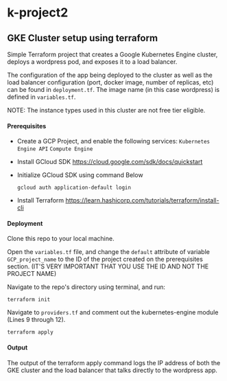 # k-project2

GKE Cluster setup using terraform
------------

Simple Terraform project that creates a Google Kubernetes Engine cluster, deploys a wordpress pod, and exposes it to a load balancer.

The configuration of the app being deployed to the cluster as well as the load balancer configuration (port, docker image, number of replicas, etc) can be found in `deployment.tf`. The image name (in this case wordpress) is defined in `variables.tf`.

NOTE: The instance types used in this cluster are not free tier eligible.

#### Prerequisites

* Create a GCP Project, and enable the following services:
  `Kubernetes Engine API`
  `Compute Engine`

* Install GCloud SDK
  https://cloud.google.com/sdk/docs/quickstart

* Initialize GCloud SDK using command Below

  `gcloud auth application-default login`

* Install Terraform
  https://learn.hashicorp.com/tutorials/terraform/install-cli

#### Deployment

Clone this repo to your local machine.

Open the `variables.tf` file, and change the `default` attribute of variable `GCP_project_name` to the ID of the project created on the prerequisites section. (IT'S VERY IMPORTANT THAT YOU USE THE ID AND NOT THE PROJECT NAME)

Navigate to the repo's directory using terminal, and run:

    terraform init

Navigate to `providers.tf` and comment out the kubernetes-engine module (Lines 9 through 12).

    terraform apply

#### Output

The output of the terraform apply command logs the IP address of both the GKE cluster and the load balancer that talks directly to the wordpress app.
